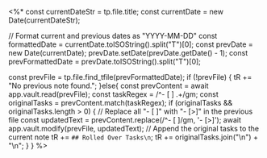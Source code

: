 <%*
const currentDateStr = tp.file.title;
const currentDate = new Date(currentDateStr);

// Format current and previous dates as "YYYY-MM-DD"
const formattedDate = currentDate.toISOString().split("T")[0];
const prevDate = new Date(currentDate);
prevDate.setDate(prevDate.getDate() - 1);
const prevFormattedDate = prevDate.toISOString().split("T")[0];

const prevFile = tp.file.find_tfile(prevFormattedDate);
if (!prevFile) {
	tR += "No previous note found.";
}else{
	const prevContent = await app.vault.read(prevFile);
	const taskRegex = /^- \[ \] .+/gm;
	const originalTasks = prevContent.match(taskRegex);
	if (originalTasks && originalTasks.length > 0) {
		// Replace all "- [ ]" with "- [>]" in the previous file
		const updatedText = prevContent.replace(/^- \[ \]/gm, '- [>]');
		await app.vault.modify(prevFile, updatedText);
		// Append the original tasks to the current note
		tR += `## Rolled Over Tasks\n`;
		tR += originalTasks.join("\n") + "\n";
	}
}
%>

